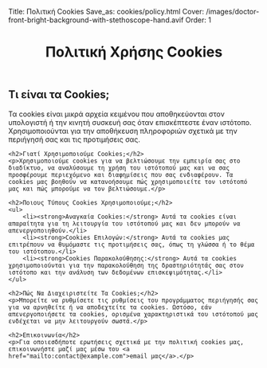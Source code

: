﻿Title: Πολιτική Cookies
Save_as: cookies/policy.html
Cover: /images/doctor-front-bright-background-with-stethoscope-hand.avif
Order: 1

<header>
    <h1>Πολιτική Χρήσης Cookies</h1>
</header>

<section>
    <h2>Τι είναι τα Cookies;</h2>
    <p>Τα cookies είναι μικρά αρχεία κειμένου που αποθηκεύονται στον υπολογιστή ή την κινητή συσκευή σας όταν επισκέπτεστε έναν ιστότοπο. Χρησιμοποιούνται για την αποθήκευση πληροφοριών σχετικά με την περιήγησή σας και τις προτιμήσεις σας.</p>

    <h2>Γιατί Χρησιμοποιούμε Cookies;</h2>
    <p>Χρησιμοποιούμε cookies για να βελτιώσουμε την εμπειρία σας στο διαδίκτυο, να αναλύσουμε τη χρήση του ιστότοπού μας και να σας προσφέρουμε περιεχόμενο και διαφημίσεις που σας ενδιαφέρουν. Τα cookies μας βοηθούν να κατανοήσουμε πώς χρησιμοποιείτε τον ιστότοπό μας και πώς μπορούμε να τον βελτιώσουμε.</p>

    <h2>Ποιους Τύπους Cookies Χρησιμοποιούμε;</h2>
    <ul>
        <li><strong>Αναγκαία Cookies:</strong> Αυτά τα cookies είναι απαραίτητα για τη λειτουργία του ιστότοπού μας και δεν μπορούν να απενεργοποιηθούν.</li>
        <li><strong>Cookies Επιλογών:</strong> Αυτά τα cookies μας επιτρέπουν να θυμόμαστε τις προτιμήσεις σας, όπως τη γλώσσα ή το θέμα του ιστότοπου.</li>
        <li><strong>Cookies Παρακολούθησης:</strong> Αυτά τα cookies χρησιμοποιούνται για την παρακολούθηση της δραστηριότητάς σας στον ιστότοπο και την ανάλυση των δεδομένων επισκεψιμότητας.</li>
    </ul>

    <h2>Πώς Να Διαχειριστείτε Τα Cookies;</h2>
    <p>Μπορείτε να ρυθμίσετε τις ρυθμίσεις του προγράμματος περιήγησής σας για να αρνηθείτε ή να αποδεχτείτε τα cookies. Ωστόσο, εάν απενεργοποιήσετε τα cookies, ορισμένα χαρακτηριστικά του ιστότοπού μας ενδέχεται να μην λειτουργούν σωστά.</p>

    <h2>Επικοινωνία</h2>
    <p>Για οποιεσδήποτε ερωτήσεις σχετικά με την πολιτική cookies μας, επικοινωνήστε μαζί μας μέσω του <a href="mailto:contact@example.com">email μας</a>.</p>
</section>
